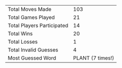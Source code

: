 |              |                |
| ---------------- | ----------------------------- |
| Total Moves Made | 103 |
| Total Games Played | 21 |
| Total Players Participated | 14 |
| Total Wins | 20 |
| Total Losses | 1 |
| Total Invalid Guesses | 4 |
| Most Guessed Word | PLANT (7 times!) |

